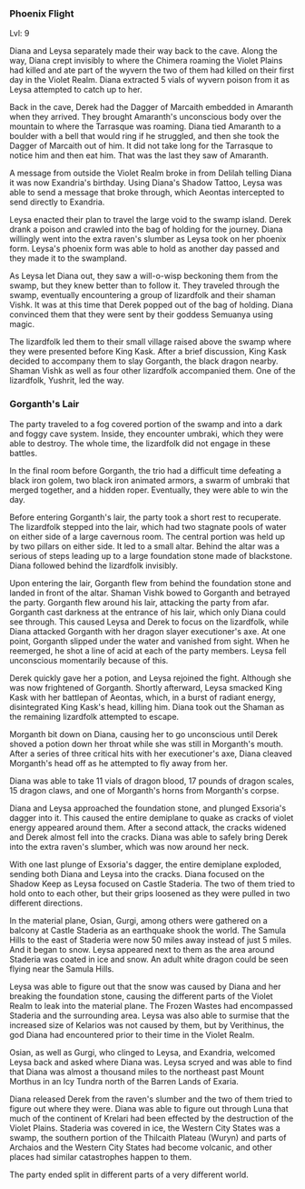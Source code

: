 ### Phoenix Flight

Lvl: 9

Diana and Leysa separately made their way back to the cave. Along the way, Diana crept invisibly to where the Chimera roaming the Violet Plains had killed and ate part of the wyvern the two of them had killed on their first day in the Violet Realm. Diana extracted 5 vials of wyvern poison from it as Leysa attempted to catch up to her.

Back in the cave, Derek had the Dagger of Marcaith embedded in Amaranth when they arrived. They brought Amaranth's unconscious body over the mountain to where the Tarrasque was roaming. Diana tied Amaranth to a boulder with a bell that would ring if he struggled, and then she took the Dagger of Marcaith out of him. It did not take long for the Tarrasque to notice him and then eat him. That was the last they saw of Amaranth.

A message from outside the Violet Realm broke in from Delilah telling Diana it was now Exandria's birthday. Using Diana's Shadow Tattoo, Leysa was able to send a message that broke through, which Aeontas intercepted to send directly to Exandria.

Leysa enacted their plan to travel the large void to the swamp island. Derek drank a poison and crawled into the bag of holding for the journey. Diana willingly went into the extra raven's slumber as Leysa took on her phoenix form. Leysa's phoenix form was able to hold as another day passed and they made it to the swampland.

As Leysa let Diana out, they saw a will-o-wisp beckoning them from the swamp, but they knew better than to follow it. They traveled through the swamp, eventually encountering a group of lizardfolk and their shaman Vishk. It was at this time that Derek popped out of the bag of holding. Diana convinced them that they were sent by their goddess Semuanya using magic.

The lizardfolk led them to their small village raised above the swamp where they were presented before King Kask. After a brief discussion, King Kask decided to accompany them to slay Gorganth, the black dragon nearby. Shaman Vishk as well as four other lizardfolk accompanied them. One of the lizardfolk, Yushrit, led the way.

### Gorganth's Lair

The party traveled to a fog covered portion of the swamp and into a dark and foggy cave system. Inside, they encounter umbraki, which they were able to destroy. The whole time, the lizardfolk did not engage in these battles.

In the final room before Gorganth, the trio had a difficult time defeating a black iron golem, two black iron animated armors, a swarm of umbraki that merged together, and a hidden roper. Eventually, they were able to win the day.

Before entering Gorganth's lair, the party took a short rest to recuperate. The lizardfolk stepped into the lair, which had two stagnate pools of water on either side of a large cavernous room. The central portion was held up by two pillars on either side. It led to a small altar. Behind the altar was a serious of steps leading up to a large foundation stone made of blackstone. Diana followed behind the lizardfolk invisibly.

Upon entering the lair, Gorganth flew from behind the foundation stone and landed in front of the altar. Shaman Vishk bowed to Gorganth and betrayed the party. Gorganth flew around his lair, attacking the party from afar. Gorganth cast darkness at the entrance of his lair, which only Diana could see through. This caused Leysa and Derek to focus on the lizardfolk, while Diana attacked Gorganth with her dragon slayer executioner's axe. At one point, Gorganth slipped under the water and vanished from sight. When he reemerged, he shot a line of acid at each of the party members. Leysa fell unconscious momentarily because of this.

Derek quickly gave her a potion, and Leysa rejoined the fight. Although she was now frightened of Gorganth. Shortly afterward, Leysa smacked King Kask with her battlepan of Aeontas, which, in a burst of radiant energy, disintegrated King Kask's head, killing him. Diana took out the Shaman as the remaining lizardfolk attempted to escape.

Morganth bit down on Diana, causing her to go unconscious until Derek shoved a potion down her throat while she was still in Morganth's mouth. After a series of three critical hits with her executioner's axe, Diana cleaved Morganth's head off as he attempted to fly away from her.

Diana was able to take 11 vials of dragon blood, 17 pounds of dragon scales, 15 dragon claws, and one of Morganth's horns from Morganth's corpse.

Diana and Leysa approached the foundation stone, and plunged Exsoria's dagger into it. This caused the entire demiplane to quake as cracks of violet energy appeared around them. After a second attack, the cracks widened and Derek almost fell into the cracks. Diana was able to safely bring Derek into the extra raven's slumber, which was now around her neck.

With one last plunge of Exsoria's dagger, the entire demiplane exploded, sending both Diana and Leysa into the cracks. Diana focused on the Shadow Keep as Leysa focused on Castle Staderia. The two of them tried to hold onto to each other, but their grips loosened as they were pulled in two different directions.

In the material plane, Osian, Gurgi, among others were gathered on a balcony at Castle Staderia as an earthquake shook the world. The Samula Hills to the east of Staderia were now 50 miles away instead of just 5 miles. And it began to snow. Leysa appeared next to them as the area around Staderia was coated in ice and snow. An adult white dragon could be seen flying near the Samula Hills.

Leysa was able to figure out that the snow was caused by Diana and her breaking the foundation stone, causing the different parts of the Violet Realm to leak into the material plane. The Frozen Wastes had encompassed Staderia and the surrounding area. Leysa was also able to surmise that the increased size of Kelarios was not caused by them, but by Verithinus, the god Diana had encountered prior to their time in the Violet Realm.

Osian, as well as Gurgi, who clinged to Leysa, and Exandria, welcomed Leysa back and asked where Diana was. Leysa scryed and was able to find that Diana was almost a thousand miles to the northeast past Mount Morthus in an Icy Tundra north of the Barren Lands of Exaria.

Diana released Derek from the raven's slumber and the two of them tried to figure out where they were. Diana was able to figure out through Luna that much of the continent of Krelari had been effected by the destruction of the Violet Plains. Staderia was covered in ice, the Western City States was a swamp, the southern portion of the Thilcaith Plateau (Wuryn) and parts of Archaios and the Western City States had become volcanic, and other places had similar catastrophes happen to them.

The party ended split in different parts of a very different world.